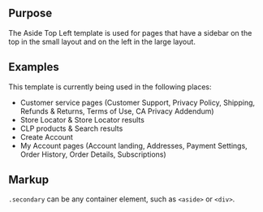 ## Purpose
The Aside Top Left template is used for pages that have a sidebar on the top in the small layout and on the left in the large layout.

## Examples
This template is currently being used in the following places:
* Customer service pages (Customer Support, Privacy Policy, Shipping, Refunds & Returns, Terms of Use, CA Privacy Addendum)
* Store Locator & Store Locator results
* CLP products & Search results
* Create Account
* My Account pages (Account landing, Addresses, Payment Settings, Order History, Order Details, Subscriptions)

## Markup
`.secondary` can be any container element, such as `<aside>` or `<div>`.
